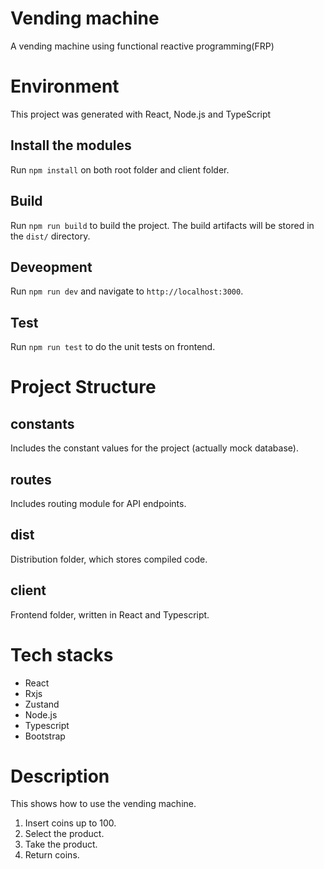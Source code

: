 # Vending machine

A vending machine using functional reactive programming(FRP)

# Environment

This project was generated with React, Node.js and TypeScript

## Install the modules

Run `npm install` on both root folder and client folder.

## Build

Run `npm run build` to build the project. The build artifacts will be stored in the `dist/` directory.

## Deveopment

Run `npm run dev` and navigate to `http://localhost:3000`.

## Test

Run `npm run test` to do the unit tests on frontend.

# Project Structure

## constants

Includes the constant values for the project (actually mock database).

## routes

Includes routing module for API endpoints.

## dist

Distribution folder, which stores compiled code.

## client

Frontend folder, written in React and Typescript.

# Tech stacks
- React
- Rxjs
- Zustand
- Node.js
- Typescript
- Bootstrap

# Description
This shows how to use the vending machine.

1) Insert coins up to 100.
2) Select the product.
3) Take the product.
4) Return coins.
